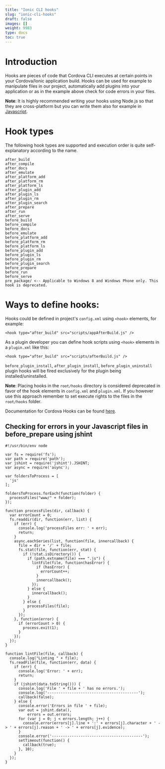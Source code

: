 ```yaml
---
title: "Ionic CLI hooks"
slug: "ionic-cli-hooks"
draft: false
images: []
weight: 9983
type: docs
toc: true
---
```


# Introduction #

Hooks are pieces of code that Cordova CLI executes at certain points in your Cordova/Ionic application build. Hooks can be used for example to manipulate files in our project, automatically add plugins into your application or as in the example above check for code errors in your files.

**Note**: It is highly recommended writing your hooks using Node.js so that they are cross-platform but you can write them also for example in [Javascript][1].

# Hook types #

The following hook types are supported and execution order is quite self-explanatory according to the name.

    after_build
    after_compile
    after_docs
    after_emulate
    after_platform_add
    after_platform_rm
    after_platform_ls
    after_plugin_add
    after_plugin_ls
    after_plugin_rm
    after_plugin_search
    after_prepare
    after_run
    after_serve
    before_build
    before_compile
    before_docs
    before_emulate
    before_platform_add
    before_platform_rm
    before_platform_ls
    before_plugin_add
    before_plugin_ls
    before_plugin_rm
    before_plugin_search
    before_prepare
    before_run
    before_serve
    pre_package/ <-- Applicable to Windows 8 and Windows Phone only. This hook is deprecated.

# Ways to define hooks: #

Hooks could be defined in project's `config.xml` using `<hook>` elements, for example:

    <hook type="after_build" src="scripts/appAfterBuild.js" />

As a plugin developer you can define hook scripts using `<hook>` elements in a `plugin.xml` like this:

    <hook type="after_build" src="scripts/afterBuild.js" />

`before_plugin_install`, `after_plugin_install`, `before_plugin_uninstall` plugin hooks will be fired exclusively for the plugin being installed/uninstalled.

**Note**: Placing hooks in the `root/hooks` directory is considered deprecated in favor of the hook elements in `config.xml` and `plugin.xml`. If you however use this approach remember to set execute rights to the files in the `root/hooks` folder.

Documentation for Cordova Hooks can be found [here][2].


  [1]: https://cordova.apache.org/docs/en/latest/guide/appdev/hooks/#javascript
  [2]: https://cordova.apache.org/docs/en/latest/guide/appdev/hooks/

## Checking for errors in your Javascript files in before_prepare using jshint
    #!/usr/bin/env node
    
    var fs = require('fs');
    var path = require('path');
    var jshint = require('jshint').JSHINT;
    var async = require('async');
    
    var foldersToProcess = [
      'js'
    ];
    
    foldersToProcess.forEach(function(folder) {
      processFiles("www/" + folder);
    });
    
    function processFiles(dir, callback) {
      var errorCount = 0;
      fs.readdir(dir, function(err, list) {
        if (err) {
          console.log('processFiles err: ' + err);
          return;
        }
        async.eachSeries(list, function(file, innercallback) {
          file = dir + '/' + file;
          fs.stat(file, function(err, stat) {
            if (!stat.isDirectory()) {
              if (path.extname(file) === ".js") {
                lintFile(file, function(hasError) {
                  if (hasError) {
                    errorCount++;
                  }
                  innercallback();
                });
              } else {
                innercallback();
              }
            } else {
              processFiles(file);
            }
          });
        }, function(error) {
          if (errorCount > 0) {
            process.exit(1);
          }
        });
      });
    }
    
    function lintFile(file, callback) {
      console.log("Linting " + file);
      fs.readFile(file, function(err, data) {
        if (err) {
          console.log('Error: ' + err);
          return;
        }
        if (jshint(data.toString())) {
          console.log('File ' + file + ' has no errors.');
          console.log('-----------------------------------------');
          callback(false);
        } else {
          console.error('Errors in file ' + file);
          var out = jshint.data(),
              errors = out.errors;
          for (var j = 0; j < errors.length; j++) {
            console.error(errors[j].line + ':' + errors[j].character + ' -> ' + errors[j].reason + ' -> ' + errors[j].evidence);
          }
          console.error('-----------------------------------------');
          setTimeout(function() {
            callback(true);
          }, 10);
        }
      });
    }


